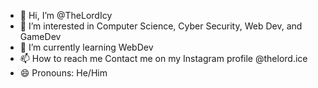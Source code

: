 - 👋 Hi, I’m @TheLordIcy
- 👀 I’m interested in Computer Science, Cyber Security, Web Dev, and GameDev
- 🌱 I’m currently learning WebDev
- 📫 How to reach me Contact me on my Instagram profile @thelord.ice
- 😄 Pronouns: He/Him

<!---
TheLordcy/TheLordcy is a ✨ special ✨ repository because its `README.md` (this file) appears on your GitHub profile.
You can click the Preview link to take a look at your changes.
--->

